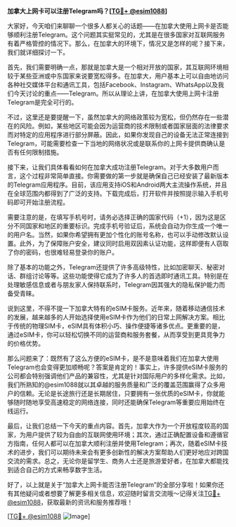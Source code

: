 **加拿大上网卡可以注册Telegram吗？[[TG💪+ @esim1088](https://t.me/s/esim1088)]**

大家好，今天咱们来聊聊一个很多人都关心的话题——在加拿大使用上网卡是否能够顺利注册Telegram。这个问题其实挺常见的，尤其是在很多国家对互联网服务有着严格管控的情况下。那么，在加拿大的环境下，情况又是怎样的呢？接下来，我们就详细探讨一下。

首先，我们需要明确一点，那就是加拿大是一个相对开放的国家，其互联网环境相较于某些亚洲或中东国家来说要宽松得多。在加拿大，用户基本上可以自由地访问各种社交媒体平台和通讯工具，包括Facebook、Instagram、WhatsApp以及我们今天讨论的重点——Telegram。所以从理论上讲，在加拿大使用上网卡注册Telegram是完全可行的。

不过，这里还是要提醒一下，虽然加拿大的网络政策较为宽松，但仍然存在一些潜在的风险。例如，某些地区可能会因为运营商的技术限制或者国家层面的法律要求而对特定的应用程序进行部分屏蔽。因此，如果你发现自己的设备无法正常连接到Telegram，可能需要检查一下当地的网络状况或是联系你的上网卡提供商确认是否有任何限制措施。

接下来，让我们具体看看如何在加拿大成功注册Telegram。对于大多数用户而言，这个过程非常简单直接。你需要做的第一步就是确保自己已经安装了最新版本的Telegram应用程序。目前，该应用支持iOS和Android两大主流操作系统，并且在全球范围内都得到了广泛的支持。下载完成后，打开软件并按照提示输入手机号码即可开始注册流程。

需要注意的是，在填写手机号时，请务必选择正确的国家代码（+1），因为这是区分不同国家和地区的重要标识。完成手机号验证后，系统会自动为你生成一个唯一的用户名。当然，如果你希望拥有更加个性化的账号名称，也可以手动修改默认设置。此外，为了保障账户安全，建议同时启用双因素认证功能，这样即便有人窃取了你的密码，也很难轻易登录你的账户。

除了基本的功能之外，Telegram还提供了许多高级特性，比如加密聊天、秘密对话、群组讨论等等。这些功能使得它成为了许多人的首选即时通讯工具。特别是在处理敏感信息或者与朋友家人保持联系时，Telegram因其强大的隐私保护能力而备受青睐。

说到这里，不得不提一下加拿大特有的eSIM卡服务。近年来，随着移动通信技术的发展，越来越多的人开始选择使用eSIM卡作为他们的日常上网解决方案。相比于传统的物理SIM卡，eSIM具有体积小巧、操作便捷等诸多优点。更重要的是，通过eSIM卡，你可以轻松切换不同的运营商和服务套餐，从而享受到更具竞争力的价格优势。

那么问题来了：既然有了这么方便的eSIM卡，是不是意味着我们在加拿大使用Telegram也会变得更加顺畅呢？答案是肯定的！事实上，许多提供eSIM卡服务的公司都会特别强调他们产品的兼容性，尤其是针对国际用户的多样化需求。比如，我们所熟知的@esim1088就以其卓越的服务质量和广泛的覆盖范围赢得了众多用户的信赖。无论是长途旅行还是长期居住，只要拥有一张优质的eSIM卡，你就能够随时随地享受高速稳定的网络连接，同时还能确保Telegram等重要应用始终在线运行。

最后，让我们总结一下今天的重点内容。首先，加拿大作为一个开放程度较高的国家，为用户提供了较为自由的互联网使用环境；其次，通过正确配置设备和遵循官方指南，任何人都可以在加拿大顺利注册并使用Telegram；再次，随着eSIM卡技术的进步，我们可以期待未来会有更多创新性的解决方案帮助人们更好地应对跨国交流的需求。总之，无论你是留学生、商务人士还是旅游爱好者，在加拿大都能找到适合自己的方式来畅享数字生活。

好了，以上就是关于“加拿大上网卡能否注册Telegram”的全部分享啦！如果你还有其他疑问或者想要了解更多相关信息，欢迎随时留言交流哦～记得关注[TG💪+ @esim1088](https://t.me/s/esim1088)，获取最新的资讯和服务推荐哦！

[[TG💪+ @esim1088](https://t.me/s/esim1088) ![Image](https://i.postimg.cc/4NQfJmqS/Snipaste-2025-05-13-00-14-12.png)]